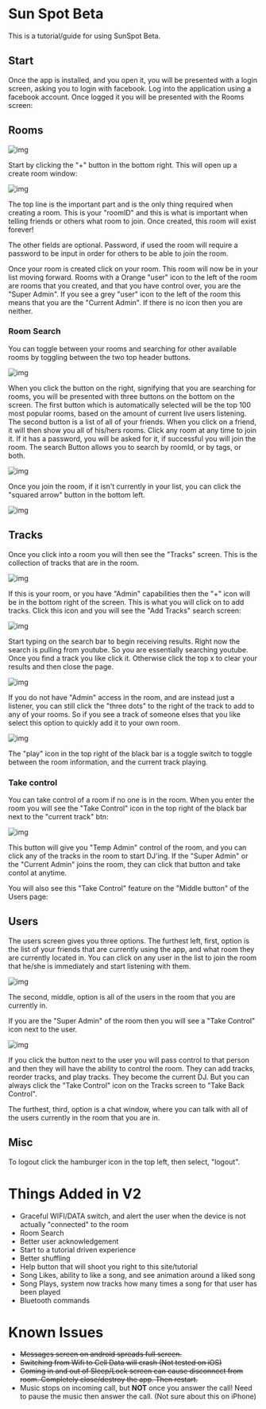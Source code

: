 # Sun Spot Beta

This is a tutorial/guide for using SunSpot Beta.

## Start

Once the app is installed, and you open it, you will be presented with a login screen, asking you to login with facebook. Log into the application using a facebook account. Once logged it you will be presented with the Rooms screen:


## Rooms

![img](https://raw.githubusercontent.com/i3i2uno/sspot/master/images/roomBlank.png)

Start by clicking the "+" button in the bottom right. This will open up a create room window:

![img](https://raw.githubusercontent.com/i3i2uno/sspot/master/images/createRoom.png)

The top line is the important part and is the only thing required when creating a room. This is your "roomID" and this is what is important when telling friends or others what room to join. Once created, this room will exist forever!

The other fields are optional. Password, if used the room will require a password to be input in order for others to be able to join the room.

Once your room is created click on your room. This room will now be in your list moving forward. Rooms with a Orange "user" icon to the left of the room are rooms that you created, and that you have control over, you are the "Super Admin". If you see a grey "user" icon to the left of the room this means that you are the "Current Admin". If there is no icon then you are neither.

### Room Search

You can toggle between your rooms and searching for other available rooms by toggling between the two top header buttons.

![img](https://raw.githubusercontent.com/i3i2uno/sspot/master/images/roomSearchToggle.png)

When you click the button on the right, signifying that you are searching for rooms, you will be presented with three buttons on the bottom on the screen. The first button which is automatically selected will be the top 100 most popular rooms, based on the amount of current live users listening. The second button is a list of all of your friends. When you click on a friend, it will then show you all of his/hers rooms. Click any room at any time to join it. If it has a password, you will be asked for it, if successful you will join the room. The search Button allows you to search by roomId, or by tags, or both.

![img](https://raw.githubusercontent.com/i3i2uno/sspot/master/images/roomSearch.png)

Once you join the room, if it isn't currently in your list, you can click the "squared arrow" button in the bottom left.

![img](https://raw.githubusercontent.com/i3i2uno/sspot/master/images/addToRoomBtn.png)

## Tracks

Once you click into a room you will then see the "Tracks" screen. This is the collection of tracks that are in the room. 

![img](https://raw.githubusercontent.com/i3i2uno/sspot/master/images/tracks.png)

If this is your room, or you have "Admin" capabilities then the "+" icon will be in the bottom right of the screen. This is what you will click on to add tracks. Click this icon and you will see the "Add Tracks" search screen:

![img](https://raw.githubusercontent.com/i3i2uno/sspot/master/images/createTrack.png)

Start typing on the search bar to begin receiving results. Right now the search is pulling from youtube. So you are essentially searching youtube. Once you find a track you like click it. Otherwise click the top x to clear your results and then close the page.

![img](https://raw.githubusercontent.com/i3i2uno/sspot/master/images/trackSearch.png)

If you do not have "Admin" access in the room, and are instead just a listener, you can still click the "three dots" to the right of the track to add to any of your rooms. So if you see a track of someone elses that you like select this option to quickly add it to your own room.

![img](https://raw.githubusercontent.com/i3i2uno/sspot/master/images/addTrackToRoom.png)

The "play" icon in the top right of the black bar is a toggle switch to toggle between the room information, and the current track playing. 

### Take control

You can take control of a room if no one is in the room. When you enter the room you will see the "Take Control" icon in the top right of the black bar next to the "current track" btn:

![img](https://raw.githubusercontent.com/i3i2uno/sspot/master/images/takeControl.png)

This button will give you "Temp Admin" control of the room, and you can click any of the tracks in the room to start DJ'ing. If the "Super Admin" or the "Current Admin" joins the room, they can click that button and take contol at anytime.

You will also see this "Take Control" feature on the "Middle button" of the Users page:

## Users

The users screen gives you three options. The furthest left, first, option is the list of your friends that are currently using the app, and what room they are currently located in. You can click on any user in the list to join the room that he/she is immediately and start listening with them.

![img](https://raw.githubusercontent.com/i3i2uno/sspot/master/images/users.png)

The second, middle, option is all of the users in the room that you are currently in. 

If you are the "Super Admin" of the room then you will see a "Take Control" icon next to the user. 

![img](https://raw.githubusercontent.com/i3i2uno/sspot/master/images/userControl.png)

If you click the button next to the user you will pass control to that person and then they will have the ability to control the room. They can add tracks, reorder tracks, and play tracks. They become the current DJ. But you can always click the "Take Control" icon on the Tracks screen to "Take Back Control".

The furthest, third, option is a chat window, where you can talk with all of the users currently in the room that you are in.

## Misc

To logout click the hamburger icon in the top left, then select, "logout".

# Things Added in V2

* Graceful WIFI/DATA switch, and alert the user when the device is not actually "connected" to the room
* Room Search
* Better user acknowledgement 
* Start to a tutorial driven experience
* Better shuffling
* Help button that will shoot you right to this site/tutorial
* Song Likes, ability to like a song, and see animation around a liked song
* Song Plays, system now tracks how many times a song for that user has been played
* Bluetooth commands

# Known Issues

* ~~Messages screen on android spreads full screen.~~
* ~~Switching from Wifi to Cell Data will crash (Not tested on iOS)~~
* ~~Coming in and out of Sleep/Lock screen can cause disconnect from room. Completely close/destroy the app. Then restart.~~
* Music stops on incoming call, but __NOT__ once you answer the call! Need to pause the music then answer the call. (Not sure about this on iPhone)